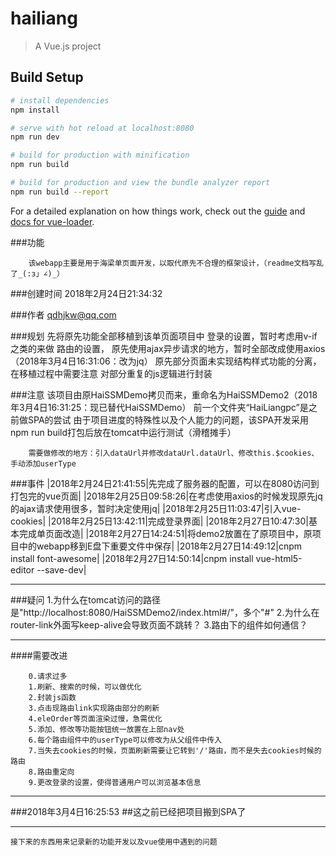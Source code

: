# hailiang

> A Vue.js project

## Build Setup

``` bash
# install dependencies
npm install

# serve with hot reload at localhost:8080
npm run dev

# build for production with minification
npm run build

# build for production and view the bundle analyzer report
npm run build --report
```

For a detailed explanation on how things work, check out the [guide](http://vuejs-templates.github.io/webpack/) and [docs for vue-loader](http://vuejs.github.io/vue-loader).



###功能

		该webapp主要是用于海梁单页面开发，以取代原先不合理的框架设计，（readme文档写乱了_(:з」∠)_）

###创建时间
		2018年2月24日21:34:32

###作者
		qdhjkw@qq.com

###规划
		先将原先功能全部移植到该单页面项目中
		登录的设置，暂时考虑用v-if之类的来做
		路由的设置，
		原先使用ajax异步请求的地方，暂时全部改成使用axios（2018年3月4日16:31:06：改为jq）
		原先部分页面未实现结构样式功能的分离，在移植过程中需要注意
		对部分重复的js逻辑进行封装

###注意
		该项目由原HaiSSMDemo拷贝而来，重命名为HaiSSMDemo2（2018年3月4日16:31:25：现已替代HaiSSMDemo）
		前一个文件夹“HaiLiangpc”是之前做SPA的尝试
		由于项目进度的特殊性以及个人能力的问题，该SPA开发采用npm run build打包后放在tomcat中运行测试（滑稽摊手）

		需要做修改的地方：引入dataUrl并修改dataUrl.dataUrl、修改this.$cookies、手动添加userType

###事件
		|2018年2月24日21:41:55|先完成了服务器的配置，可以在8080访问到打包完的vue页面|
		|2018年2月25日09:58:26|在考虑使用axios的时候发现原先jq的ajax请求使用很多，暂时决定使用jq|
		|2018年2月25日11:03:47|引入vue-cookies|
		|2018年2月25日13:42:11|完成登录界面|
		|2018年2月27日10:47:30|基本完成单页面改造|
		|2018年2月27日14:24:51|将demo2放置在了原项目中，原项目中的webapp移到E盘下重要文件中保存|
		|2018年2月27日14:49:12|cnpm install font-awesome|
		|2018年2月27日14:50:14|cnpm install vue-html5-editor --save-dev|

***

###疑问
		1.为什么在tomcat访问的路径是"http://localhost:8080/HaiSSMDemo2/index.html#/"，多个"#"
		2.为什么在router-link外面写keep-alive会导致页面不跳转？
		3.路由下的组件如何通信？

***
####需要改进

		0.请求过多
		1.刷新、搜索的时候，可以做优化
		2.封装js函数
		3.点击现路由link实现路由部分的刷新
		4.eleOrder等页面渲染过慢，急需优化
		5.添加、修改等功能按钮统一放置在上部nav处
		6.每个路由组件中的userType可以修改为从父组件中传入
		7.当失去cookies的时候，页面刷新需要让它转到'/'路由，而不是失去cookies时候的路由
		8.路由重定向
		9.更改登录的设置，使得普通用户可以浏览基本信息
***


###2018年3月4日16:25:53
##这之前已经把项目搬到SPA了
***
	接下来的东西用来记录新的功能开发以及vue使用中遇到的问题
